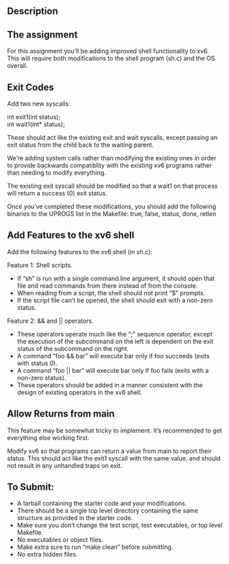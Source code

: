 ## Description

## The assignment

For this assignment you’ll be adding improved shell functionality to xv6. This will require both modifications to the shell program (sh.c) and the OS overall.

## Exit Codes

Add two new syscalls:

int exit1(int status);<br/>
int wait1(int* status);<br/>

These should act like the existing exit and wait syscalls, except passing an exit status from the child back to the waiting parent.

We’re adding system calls rather than modifying the existing ones in order to provide backwards compatiblity with the existing xv6 programs rather than needing to modify everything.

The existing exit syscall should be modified so that a wait1 on that process will return a success (0) exit status.

Once you’ve completed these modifications, you should add the following binaries to the UPROGS list in the Makefile: true, false, status, done, retlen

## Add Features to the xv6 shell

Add the following features to the xv6 shell (in sh.c):

Feature 1: Shell scripts.

- If “sh” is run with a single command line argument, it should open that file and read commands from there instead of from the console.
- When reading from a script, the shell should not print “$” prompts.
- If the script file can’t be opened, the shell should exit with a non-zero status.

Feature 2: && and || operators.

- These operators operate much like the “;” sequence operator, except the execution of the subcommand on the left is dependent on the exit status of the subcommand on the right.
- A command “foo && bar” will execute bar only if foo succeeds (exits with status 0).
- A command “foo || bar” will execute bar only if foo fails (exits with a non-zero status).
- These operators should be added in a manner consistent with the design of existing operators in the xv6 shell.

## Allow Returns from main

This feature may be somewhat tricky to implement. It’s recommended to get everything else working first.

Modify xv6 so that programs can return a value from main to report their status. This should act like the exit1 syscall with the same value, and should not result in any unhandled traps on exit.

## To Submit:

- A tarball containing the starter code and your modifications.
- There should be a single top level directory containing the same structure as provided in the starter code.
- Make sure you don’t change the test script, test executables, or top level Makefile.
- No executables or object files.
- Make extra sure to run “make clean” before submitting.
- No extra hidden files.
